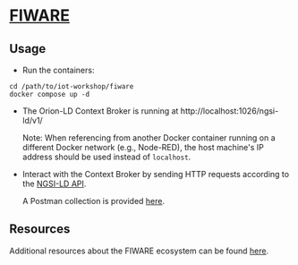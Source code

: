 # [FIWARE](https://www.fiware.org/)

## Usage
- Run the containers:
```
cd /path/to/iot-workshop/fiware
docker compose up -d
```

- The Orion-LD Context Broker is running at http://localhost:1026/ngsi-ld/v1/

  Note: When referencing from another Docker container running on a different Docker network (e.g., Node-RED), the host machine's IP address should be used instead of `localhost`.

- Interact with the Context Broker by sending HTTP requests according to the [NGSI-LD API](https://swagger.lab.fiware.org/?url=https://raw.githubusercontent.com/FIWARE/specifications/master/OpenAPI/ngsi-ld/full_api.json).

  A Postman collection is provided [here](https://github.com/thanospan/iot-workshop/blob/main/fiware/iot-workshop.postman_collection.json).

## Resources
Additional resources about the FIWARE ecosystem can be found [here](https://github.com/thanospan/iot-workshop/blob/main/fiware/resources.txt).
